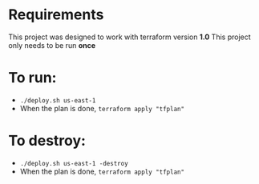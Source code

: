 # Requirements
This project was designed to work with terraform version **1.0**
This project only needs to be run **once**

# To run:
- `./deploy.sh us-east-1`
- When the plan is done, `terraform apply "tfplan"`

# To destroy:
- `./deploy.sh us-east-1 -destroy`
- When the plan is done, `terraform apply "tfplan"`
